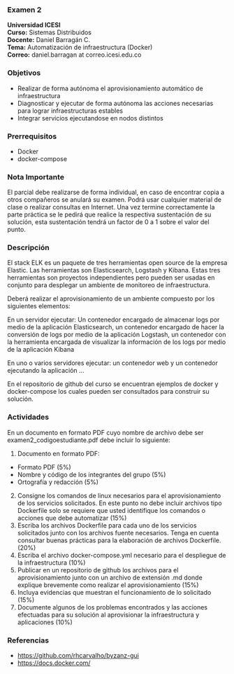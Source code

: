 ### Examen 2
**Universidad ICESI**  
**Curso:** Sistemas Distribuidos  
**Docente:** Daniel Barragán C.  
**Tema:** Automatización de infraestructura (Docker)  
**Correo:** daniel.barragan at correo.icesi.edu.co

### Objetivos
* Realizar de forma autónoma el aprovisionamiento automático de infraestructura
* Diagnosticar y ejecutar de forma autónoma las acciones necesarias para lograr infraestructuras estables
* Integrar servicios ejecutandose en nodos distintos

### Prerrequisitos
* Docker
* docker-compose

### Nota Importante
El parcial debe realizarse de forma individual, en caso de encontrar copia a otros compañeros se anulará su examen. Podrá usar cualquier material de clase o realizar consultas en Internet. Una vez termine correctamente la parte práctica se le pedirá que realice la respectiva sustentación de su solución, esta sustentación tendrá un factor de 0 a 1 sobre el valor del punto.

### Descripción
El stack ELK es un paquete de tres herramientas open source de la empresa Elastic. Las herramientas son Elasticsearch, Logstash y Kibana. Estas tres herramientas son proyectos independientes pero pueden ser usadas en conjunto para desplegar un ambiente de monitoreo de
infraestructura.

Deberá	realizar	el	aprovisionamiento	de	un	ambiente	compuesto	por	los	siguientes	elementos:

En un servidor ejecutar: Un contenedor encargado de almacenar logs por medio de la aplicación Elasticsearch, un contenedor encargado de hacer la conversión de logs por medio de la aplicación Logstash, un contenedor con la herramienta encargada de visualizar la información de los logs por medio de la aplicación Kibana

En uno o varios servidores ejecutar: un contenedor web y un contenedor ejecutando la aplicación ...

En el repositorio de github del curso se encuentran ejemplos de docker y docker-compose los cuales pueden ser consultados para construir su solución.

### Actividades
En un documento en formato PDF cuyo nombre de
archivo debe ser examen2_codigoestudiante.pdf debe incluir lo siguiente:

1. Documento en formato PDF:  
  * Formato PDF (5%)
  * Nombre y código de los integrantes del grupo (5%)
  * Ortografía y redacción (5%)
2. Consigne los comandos de linux necesarios para el aprovisionamiento de los servicios solicitados. En este punto no debe incluir archivos tipo Dockerfile solo se requiere que usted identifique los comandos o acciones que debe automatizar (15%)
3. Escriba los archivos Dockerfile para cada uno de los servicios solicitados junto con los archivos fuente necesarios. Tenga en cuenta consultar buenas prácticas para la elaboración de archivos Dockerfile. (20%)
4. Escriba el archivo docker-compose.yml necesario para el despliegue de la infraestructura (10%)
5. Publicar en un repositorio de github los archivos para el aprovisionamiento junto con un archivo de extensión .md donde explique brevemente como realizar el aprovisionamiento (15%)
6. Incluya evidencias que muestran el funcionamiento de lo solicitado (15%)
7. Documente algunos de los problemas encontrados y las acciones efectuadas para su solución al aprovisionar la infraestructura y aplicaciones (10%)

### Referencias
* https://github.com/rhcarvalho/byzanz-gui
* https://docs.docker.com/
